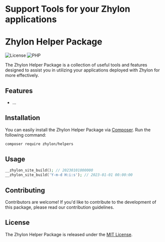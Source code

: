 # Support Tools for your Zhylon applications

# Zhylon Helper Package

![License](https://img.shields.io/badge/license-MIT-blue.svg)
![PHP](https://img.shields.io/badge/php-%3E%3D8.0-8892BF.svg)


The Zhylon Helper Package is a collection of useful tools and features designed to assist you in utilizing your applications deployed with Zhylon for more effectively.

## Features

- ...

## Installation

You can easily install the Zhylon Helper Package via [Composer](https://getcomposer.org/).
Run the following command:

```bash
composer require zhylon/helpers
```

## Usage

```php
__zhylon_site_build(); // 20230101000000
__zhylon_site_build('Y-m-d H:i:s'); // 2023-01-01 00:00:00
```

## Contributing

Contributors are welcome! If you'd like to contribute to the development of this package, please read our contribution guidelines.

## License

The Zhylon Helper Package is released under the [MIT License](LICENSE.md).